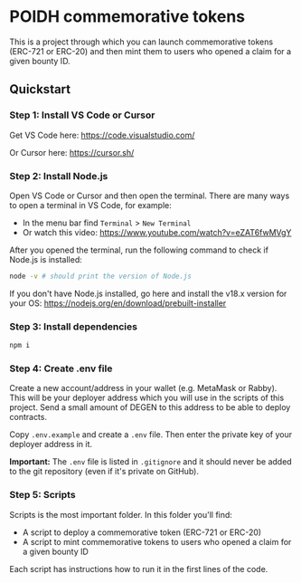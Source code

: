 # POIDH commemorative tokens

This is a project through which you can launch commemorative tokens (ERC-721 or ERC-20) and then mint them to users who opened a claim for a given bounty ID.

## Quickstart

### Step 1: Install VS Code or Cursor

Get VS Code here: https://code.visualstudio.com/

Or Cursor here: https://cursor.sh/

### Step 2: Install Node.js

Open VS Code or Cursor and then open the terminal. There are many ways to open a terminal in VS Code, for example:
- In the menu bar find `Terminal` > `New Terminal`
- Or watch this video: https://www.youtube.com/watch?v=eZAT6fwMVgY

After you opened the terminal, run the following command to check if Node.js is installed:

```bash
node -v # should print the version of Node.js
```

If you don't have Node.js installed, go here and install the v18.x version for your OS: https://nodejs.org/en/download/prebuilt-installer

### Step 3: Install dependencies

```bash
npm i
```

### Step 4: Create .env file

Create a new account/address in your wallet (e.g. MetaMask or Rabby). This will be your deployer address which you will use in the scripts of this project. Send a small amount of DEGEN to this address to be able to deploy contracts.

Copy `.env.example` and create a `.env` file. Then enter the private key of your deployer address in it.

**Important:** The `.env` file is listed in `.gitignore` and it should never be added to the git repository (even if it's private on GitHub).

### Step 5: Scripts

Scripts is the most important folder. In this folder you'll find:

- A script to deploy a commemorative token (ERC-721 or ERC-20)
- A script to mint commemorative tokens to users who opened a claim for a given bounty ID

Each script has instructions how to run it in the first lines of the code.